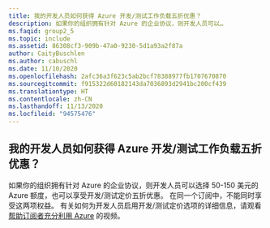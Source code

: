 ```yaml
---
title: 我的开发人员如何获得 Azure 开发/测试工作负载五折优惠？
description: 如果你的组织拥有针对 Azure 的企业协议，则开发人员可以…
ms.faqid: group2_5
ms.topic: include
ms.assetid: 86308cf3-909b-47a0-9230-5d1a93a2f87a
author: CaityBuschlen
ms.author: cabuschl
ms.date: 11/10/2020
ms.openlocfilehash: 2afc36a3f623c5ab2bcf78388977fb1707670870
ms.sourcegitcommit: f915322d60182143da7036893d2941bc200cf439
ms.translationtype: HT
ms.contentlocale: zh-CN
ms.lasthandoff: 11/13/2020
ms.locfileid: "94575476"
---
```

## <a name="how-do-my-developers-get-50-off-azure-devtest-workloads"></a>我的开发人员如何获得 Azure 开发/测试工作负载五折优惠？

如果你的组织拥有针对 Azure 的企业协议，则开发人员可以选择 50-150 美元的 Azure 额度，也可以享受开发/测试定价五折优惠。 在同一个订阅中，不能同时享受这两项权益。 有关如何为开发人员启用开发/测试定价选项的详细信息，请观看[帮助订阅者充分利用 Azure](https://aka.ms/HelpingSubscriberswithAzure) 的视频。
